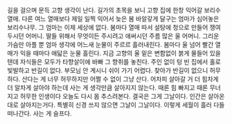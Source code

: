 
길을 걸으며 문득 고향 생각이 난다.
길가의 초목을 보니 고향 집에 한창 익어갈 보리수 열매.
다른 여느 열매보다 제일 일찍 익어서 늦은 봄 바알갛게 달구는
엄마가 심어놓은 보리수나무. 그 엄마는 이제 세상에 없다.
봄마다 열매 따서 설탕에 청으로 만들어 쟁여두시던 어머니.
딸들 위해서 무엇이든 주시려고 애써시던 주름 많은 울 어머니.
그리운 가슴만 아플 뿐 엄마 생각에 어느새 눈물이 주르르 흘러내린다.
봄마다 울 넘어 빨간 열매가 익을 때마다 애닯은 눈물 흘린다.
지금 고향의 울 밑은 변함없이 붉게 물들어 있을 텐데 자식들은 모두가
타향살이에 바빠 그 향취를 놓친다.
주인 없이 텅 빈 집에서 홀로 빛발하고 반길이 없다.
부모님 안 계시니 쉬이 가기 어렵다. 찾아가 반길이 없으니 허무하다.
산다는 게 너무 허무하지만 어쩔 수 없이 그냥 산다.
어차피 살아갈 거 더 힘차게 더 알차게 살아야 하는데 
사는 게 생각만큼 살아지지 않는다. 
때론 힘 빠지고 때론 무너지고 허무한 인생이다
오늘도 다시 몸 추스려본다. 
결국은 그게 그날이다.
인간은 살아온 대로 살아지는거다.
특별히 신경 쓰지 않으면 그날이 그날이다.
이렇게 세월이 흘러 다들 떠나간다.
사는 게 슬프다.

